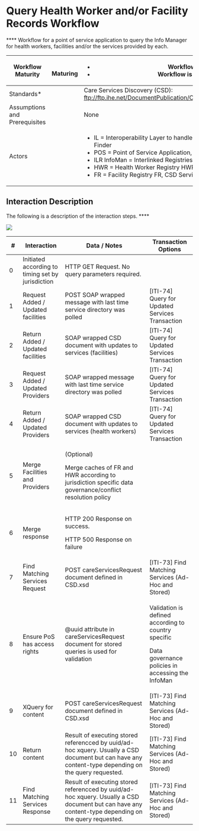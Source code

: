 # Query Health Worker and/or Facility Records Workflow

&#x20;**** Workflow for a point of service application to query the Info Manager for health workers, facilities and/or the services provided by each.

| **Workflow Maturity**         | <p><img src="https://lh5.googleusercontent.com/JtMiFMfprHsm6bp5bPjwqbjk7lTXHFOmWF6hvgxXCOpsdz7FEWQnuyjwaCnkTfyCG-fOtIfz6TtqGkwHNHL1kQH0-R-JzEC6LngazcAgioSUd7b5qlvsaEqqrYfJrOrZlQ" alt=""></p><p>  <strong>Maturing</strong></p> | <p></p><ul><li>Workflow is defined and ARB Approved</li><li>Workflow is supported by CSD IHE standards*</li></ul>                                                                                                                                                                                                                                                                 |
| ----------------------------- | -------------------------------------------------------------------------------------------------------------------------------------------------------------------------------------------------------------------------------- | --------------------------------------------------------------------------------------------------------------------------------------------------------------------------------------------------------------------------------------------------------------------------------------------------------------------------------------------------------------------------------- |
| Standards\*                   |                                                                                                                                                                                                                                  | Care Services Discovery (CSD): ftp://ftp.ihe.net/DocumentPublication/CurrentPublished/ITInfrastructure/IHE\_ITI\_Suppl\_CSD.pdf                                                                                                                                                                                                                                                   |
| Assumptions and Prerequisites |                                                                                                                                                                                                                                  | None                                                                                                                                                                                                                                                                                                                                                                              |
| Actors                        |                                                                                                                                                                                                                                  | <p></p><ul><li>IL = Interoperability Layer to handle data governance and security issues, CSD Services Finder</li><li>POS = Point of Service Application, CSD Services Finder</li><li>ILR InfoMan = Interlinked Registries CSD InfoManager</li><li>HWR =  Health Worker Registry HWR, CSD Services Directory</li><li>FR =  Facility Registry FR, CSD Services Directory</li></ul> |

## **Interaction Description**&#x20;

The following is a description of the interaction steps. ****&#x20;

![](https://lh4.googleusercontent.com/jqfTIzdr175wG-QVNwzNs4kz8VY7prz8-qKSIMDtGbDElOQuqeh4emBBeG8K1OZjI6ApLq6OIILrGcCQMqlsZkGdWyxQlz5QLOwnbD3mFaF\_waA9fH2F\_nIk\_TxVFCdJ6A)

| **#** | **Interaction**                                   | **Data / Notes**                                                                                                                                     | **Transaction Options**                                                                                            |
| ----- | ------------------------------------------------- | ---------------------------------------------------------------------------------------------------------------------------------------------------- | ------------------------------------------------------------------------------------------------------------------ |
| 0     | Initiated according to timing set by jurisdiction | HTTP GET Request.  No query parameters required.                                                                                                     |                                                                                                                    |
| 1     | Request Added / Updated facilities                | POST SOAP wrapped message with last time service directory was polled                                                                                | \[ITI-74] Query for Updated Services Transaction                                                                   |
| 2     | Return Added / Updated facilities                 | SOAP wrapped CSD document with updates to services (facilities)                                                                                      | \[ITI-74] Query for Updated Services Transaction                                                                   |
| 3     | Request Added / Updated Providers                 | SOAP wrapped message with last time service directory was polled                                                                                     | \[ITI-74] Query for Updated Services Transaction                                                                   |
| 4     | Return Added / Updated Providers                  | SOAP wrapped CSD document with updates to services (health workers)                                                                                  | \[ITI-74] Query for Updated Services Transaction                                                                   |
| 5     | Merge Facilities and Providers                    | <p>(Optional) </p><p>Merge caches of FR and HWR according to jurisdiction specific data governance/conflict resolution policy</p>                    |                                                                                                                    |
| 6     | Merge response                                    | <p>HTTP 200 Response on success.  </p><p>HTTP 500 Response on failure</p>                                                                            |                                                                                                                    |
| 7     | Find Matching Services Request                    | POST careServicesRequest document defined in CSD.xsd                                                                                                 | \[ITI-73] Find Matching Services (Ad-Hoc and Stored)                                                               |
| 8     | Ensure PoS has access rights                      | @uuid attribute in careServicesRequest document for stored queries is used for validation                                                            | <p>Validation is defined according to country specific</p><p>Data governance policies in accessing the InfoMan</p> |
| 9     | XQuery for content                                | POST careServicesRequest document defined in CSD.xsd                                                                                                 | \[ITI-73] Find Matching Services (Ad-Hoc and Stored)                                                               |
| 10    | Return content                                    | Result of executing stored referencced by uuid/ad-hoc xquery. Usually a CSD document but can have any content-type depending on the query requested. | \[ITI-73] Find Matching Services (Ad-Hoc and Stored)                                                               |
| 11    | Find Matching Services Response                   | Result of executing stored referencced by uuid/ad-hoc xquery. Usually a CSD document but can have any content-type depending on the query requested. | \[ITI-73] Find Matching Services (Ad-Hoc and Stored)                                                               |
